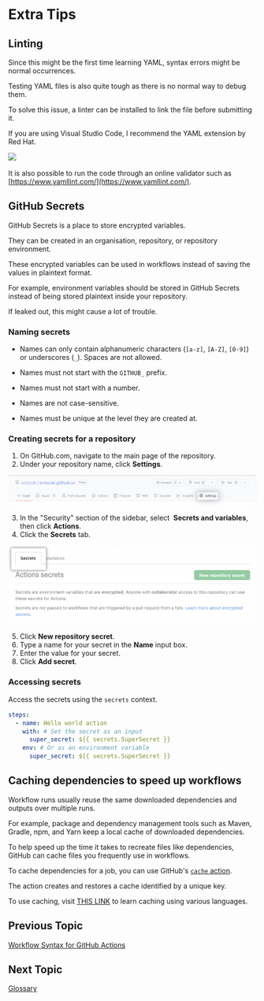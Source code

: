# Extra Tips

## Linting

Since this might be the first time learning YAML, syntax errors might be normal occurrences.

Testing YAML files is also quite tough as there is no normal way to debug them.

To solve this issue, a linter can be installed to link the file before submitting it.

If you are using Visual Studio Code, I recommend the YAML extension by Red Hat.

![](yaml-linter.png)

It is also possible to run the code through an online validator such as [https://www.yamllint.com/](https://www.yamllint.com/).

## GitHub Secrets

GitHub Secrets is a place to store encrypted variables.

They can be created in an organisation, repository, or repository environment.

These encrypted variables can be used in workflows instead of saving the values in plaintext format.

For example, environment variables should be stored in GitHub Secrets instead of being stored plaintext inside your repository.

If leaked out, this might cause a lot of trouble.

### Naming secrets

-   Names can only contain alphanumeric characters (`[a-z]`, `[A-Z]`, `[0-9]`) or underscores (`_`). Spaces are not allowed.
    
-   Names must not start with the `GITHUB_` prefix.
    
-   Names must not start with a number.
    
-   Names are not case-sensitive.
    
-   Names must be unique at the level they are created at.

### Creating secrets for a repository

1.  On GitHub.com, navigate to the main page of the repository.
2. Under your repository name, click **Settings**.

![](../images/repo-actions-settings.png)

3. In the "Security" section of the sidebar, select  **Secrets and variables**, then click **Actions**.
4. Click the **Secrets** tab.

![](../images/actions-secrets-tab.png)

5. Click **New repository secret**.
6. Type a name for your secret in the **Name** input box.
7. Enter the value for your secret.
8. Click **Add secret**.

### Accessing secrets

Access the secrets using the `secrets` context.

```yaml
steps:
  - name: Hello world action
    with: # Set the secret as an input
      super_secret: ${{ secrets.SuperSecret }}
    env: # Or as an environment variable
      super_secret: ${{ secrets.SuperSecret }}
```

## Caching dependencies to speed up workflows

Workflow runs usually reuse the same downloaded dependencies and outputs over multiple runs.

For example, package and dependency management tools such as Maven, Gradle, npm, and Yarn keep a local cache of downloaded dependencies.

To help speed up the time it takes to recreate files like dependencies, GitHub can cache files you frequently use in workflows.

To cache dependencies for a job, you can use GitHub's [`cache` action](https://github.com/actions/cache).

The action creates and restores a cache identified by a unique key.

To use caching, visit [THIS LINK](https://github.com/actions/cache) to learn caching using various languages.

## Previous Topic

[Workflow Syntax for GitHub Actions](Workflow_Syntax_for_GitHub_Actions.md)

## Next Topic

[Glossary](./Glossary.md)
